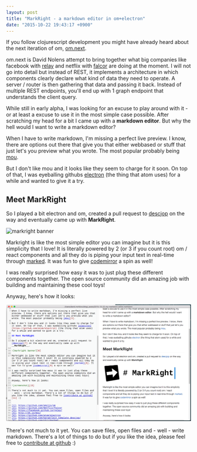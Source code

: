 ```yaml
---
layout: post
title: "MarkRight - a markdown editor in om+electron"
date: "2015-10-22 19:43:17 +0900"
---
```


If you follow clojurescript development you might have already heard about the next iteration of om, [om.next][1]. 

om.next is David Nolens attempt to bring together what big companies like facebook with [relay][3] and netflix with [falcor][3] are doing at the moment. I will not go into detail but instead of REST, it implements a architecture in which  components clearly declare what kind of data they need to operate. A server / router is then gathering that data and passing it back. Instead of multiple REST endpoints, you'll end up with 1 graph endpoint that understands the client query. 

While still in early alpha, I was looking for an excuse to play around with it - or at least a excuse to use it in the most simple case possible. After scratching my head for a bit I came up with a __markdown editor__. But why the hell would I want to write a markdown editor? 

When I have to write markdown, I'm missing a perfect live preview. I know, there are options out there that give you that either webbased or stuff that just let's you preview what you wrote. The most popular probably being [mou][4]. 

But I don't like mou and it looks like they seem to charge for it soon. On top of that, I was eyeballing githubs [electron](https://github.com/atom/electron) (the thing that atom uses) for a while and wanted to give it a try. 

## Meet MarkRight

So I played a bit electron and om, created a pull request to [descjop][7] on the way and eventually came up with __MarkRight__. 

![markright banner][6]

Markright is like the most simple editor you can imagine but it is this simplicity that I love! It is literally powered by 2 (or 3 if you count root) om / react components and all they do is piping your input text in real-time through [marked][8]. It was fun to give [codemirror][9] a spin as well! 

I was really surprised how easy it was to just plug these different components together. The open source community did an amazing job with building and maintaining these cool toys! 

Anyway, here's how it looks:

![screenshot][10]

There's not much to it yet. You can save files, open files and - well - write markdown. There's a lot of things to do but if you like the idea, please feel free to [contribute at github][11] :)


[1]: https://github.com/omcljs/om
[2]: https://github.com/Netflix/falcor
[3]: https://facebook.github.io/relay/
[4]: http://25.io/mou/
[5]: https://github.com/atom/electron
[7]: https://github.com/karad/lein_template_descjop/
[8]: https://github.com/chjj/marked
[9]: https://codemirror.net/
[11]: https://github.com/dvcrn/markright

[6]: https://raw.githubusercontent.com/dvcrn/dmedit/master/resources/markright-banner.png
[10]: /images/markright.png